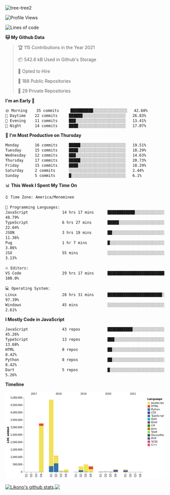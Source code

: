 ![tree-tree2](https://user-images.githubusercontent.com/15727947/99866266-688a6380-2b75-11eb-958b-273006b198d8.jpg)


<!--START_SECTION:waka-->
![Profile Views](http://img.shields.io/badge/Profile%20Views-0-blue)

![Lines of code](https://img.shields.io/badge/From%20Hello%20World%20I%27ve%20Written-11.1%20million%20lines%20of%20code-blue)

**🐱 My Github Data** 

> 🏆 115 Contributions in the Year 2021
 > 
> 📦 542.6 kB Used in Github's Storage 
 > 
> 💼 Opted to Hire
 > 
> 📜 188 Public Repositories 
 > 
> 🔑 29 Private Repositories  
 > 
**I'm an Early 🐤** 

```text
🌞 Morning    35 commits     ██████████░░░░░░░░░░░░░░░   42.68% 
🌆 Daytime    22 commits     ██████░░░░░░░░░░░░░░░░░░░   26.83% 
🌃 Evening    11 commits     ███░░░░░░░░░░░░░░░░░░░░░░   13.41% 
🌙 Night      14 commits     ████░░░░░░░░░░░░░░░░░░░░░   17.07%

```
📅 **I'm Most Productive on Thursday** 

```text
Monday       16 commits     █████░░░░░░░░░░░░░░░░░░░░   19.51% 
Tuesday      15 commits     ████░░░░░░░░░░░░░░░░░░░░░   18.29% 
Wednesday    12 commits     ███░░░░░░░░░░░░░░░░░░░░░░   14.63% 
Thursday     17 commits     █████░░░░░░░░░░░░░░░░░░░░   20.73% 
Friday       15 commits     ████░░░░░░░░░░░░░░░░░░░░░   18.29% 
Saturday     2 commits      ░░░░░░░░░░░░░░░░░░░░░░░░░   2.44% 
Sunday       5 commits      █░░░░░░░░░░░░░░░░░░░░░░░░   6.1%

```


📊 **This Week I Spent My Time On** 

```text
⌚︎ Time Zone: America/Menominee

💬 Programming Languages: 
JavaScript               14 hrs 17 mins      ████████████░░░░░░░░░░░░░   48.79% 
TypeScript               6 hrs 27 mins       █████░░░░░░░░░░░░░░░░░░░░   22.04% 
JSON                     3 hrs 19 mins       ██░░░░░░░░░░░░░░░░░░░░░░░   11.36% 
Pug                      1 hr 7 mins         █░░░░░░░░░░░░░░░░░░░░░░░░   3.86% 
JSX                      55 mins             ░░░░░░░░░░░░░░░░░░░░░░░░░   3.13%

🔥 Editors: 
VS Code                  29 hrs 17 mins      █████████████████████████   100.0%

💻 Operating System: 
Linux                    28 hrs 31 mins      ████████████████████████░   97.39% 
Windows                  45 mins             ░░░░░░░░░░░░░░░░░░░░░░░░░   2.61%

```

**I Mostly Code in JavaScript** 

```text
JavaScript               43 repos            ███████████░░░░░░░░░░░░░░   45.26% 
TypeScript               13 repos            ███░░░░░░░░░░░░░░░░░░░░░░   13.68% 
HTML                     8 repos             ██░░░░░░░░░░░░░░░░░░░░░░░   8.42% 
Python                   8 repos             ██░░░░░░░░░░░░░░░░░░░░░░░   8.42% 
Dart                     5 repos             █░░░░░░░░░░░░░░░░░░░░░░░░   5.26%

```


**Timeline**

![Chart not found](https://raw.githubusercontent.com/ianlikono/ianlikono/main/charts/bar_graph.png) 


<!--END_SECTION:waka-->


<a href="https://github.com/ianlikono">
  <img align="center" src="https://github-readme-stats.anuraghazra1.vercel.app/api?username=ianlikono&show_icons=true&include_all_commits=true&theme=material-palenight" alt="Likono's github stats" />
</a>
<a href="https://github.com/ianlikono">
  <img align="center" src="https://github-readme-stats.anuraghazra1.vercel.app/api/top-langs/?username=ianlikono&layout=compact&theme=material-palenight" />
</a>

